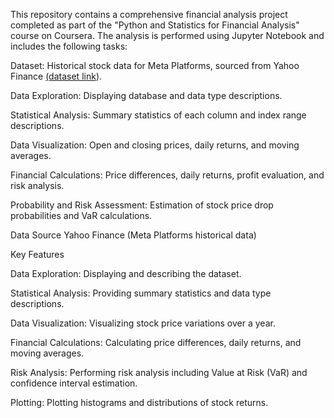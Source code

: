 This repository contains a comprehensive financial analysis project completed as part of the "Python and Statistics for Financial Analysis" course on Coursera. The analysis is performed using Jupyter Notebook and includes the following tasks:

Dataset: Historical stock data for Meta Platforms, sourced from Yahoo Finance [(dataset link](https://finance.yahoo.com/quote/META/history/)).

Data Exploration: Displaying database and data type descriptions.

Statistical Analysis: Summary statistics of each column and index range descriptions.

Data Visualization: Open and closing prices, daily returns, and moving averages.

Financial Calculations: Price differences, daily returns, profit evaluation, and risk analysis.

Probability and Risk Assessment: Estimation of stock price drop probabilities and VaR calculations.

Data Source
Yahoo Finance (Meta Platforms historical data)

Key Features

Data Exploration: Displaying and describing the dataset.

Statistical Analysis: Providing summary statistics and data type descriptions.

Data Visualization: Visualizing stock price variations over a year.

Financial Calculations: Calculating price differences, daily returns, and moving averages.

Risk Analysis: Performing risk analysis including Value at Risk (VaR) and confidence interval estimation.

Plotting: Plotting histograms and distributions of stock returns.

